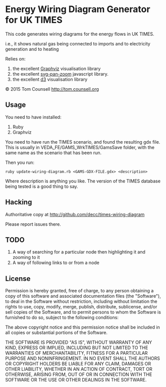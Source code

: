 # Energy Wiring Diagram Generator for UK TIMES

This code generates wiring diagrams for the energy flows in UK TIMES. 

i.e., it shows natural gas being connected to imports and to electricity generation and to heating


Relies on: 

1. the excellent [Graphviz](http://graphviz.org) visualisation library
2. the excellent [svg-pan-zoom](https://github.com/ariutta/svg-pan-zoom) javascript library.
3. the excellent [d3](http://d3js.org) visualisation library

&copy; 2015 Tom Counsell http://tom.counsell.org

## Usage

You need to have installed:

1. Ruby
2. Graphviz

You need to have run the TIMES scenario, and found the resulting gdx file. This is usually in VEDA_FE/GAMS_WrkTIMES/GamsSave folder, with the same name as the scenario that has been run.

Then you run:

    ruby update-wiring-diagram.rb <GAMS-GDX-FILE.gdx> <description>

Where description is anything you like. The version of the TIMES database being tested is a good thing to say.

## Hacking

Authoritative copy at http://github.com/decc/times-wiring-diagram

Please report issues there.

## TODO

1. A way of searching for a particular node then highlighting it and zooming to it
2. A way of following links to or from a node

## License

Permission is hereby granted, free of charge, to any person obtaining a copy
of this software and associated documentation files (the "Software"), to deal
in the Software without restriction, including without limitation the rights
to use, copy, modify, merge, publish, distribute, sublicense, and/or sell
copies of the Software, and to permit persons to whom the Software is
furnished to do so, subject to the following conditions:

The above copyright notice and this permission notice shall be included in
all copies or substantial portions of the Software.

THE SOFTWARE IS PROVIDED "AS IS", WITHOUT WARRANTY OF ANY KIND, EXPRESS OR
IMPLIED, INCLUDING BUT NOT LIMITED TO THE WARRANTIES OF MERCHANTABILITY,
FITNESS FOR A PARTICULAR PURPOSE AND NONINFRINGEMENT. IN NO EVENT SHALL THE
AUTHORS OR COPYRIGHT HOLDERS BE LIABLE FOR ANY CLAIM, DAMAGES OR OTHER
LIABILITY, WHETHER IN AN ACTION OF CONTRACT, TORT OR OTHERWISE, ARISING FROM,
OUT OF OR IN CONNECTION WITH THE SOFTWARE OR THE USE OR OTHER DEALINGS IN
THE SOFTWARE.

